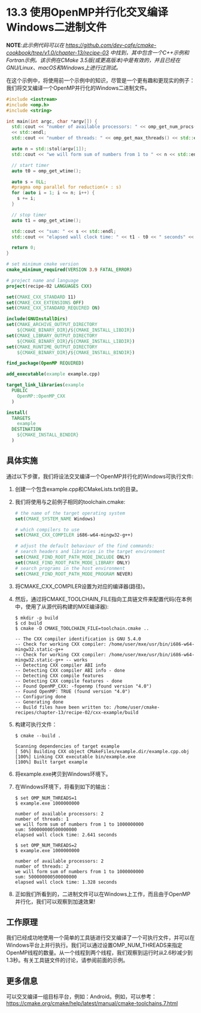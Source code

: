 # 13.3 使用OpenMP并行化交叉编译Windows二进制文件

**NOTE**:*此示例代码可以在 https://github.com/dev-cafe/cmake-cookbook/tree/v1.0/chapter-13/recipe-03 中找到，其中包含一个C++示例和Fortran示例。该示例在CMake 3.5版(或更高版本)中是有效的，并且已经在GNU/Linux、macOS和Windows上进行过测试。*

在这个示例中，将使用前一个示例中的知识，尽管是一个更有趣和更现实的例子：我们将交叉编译一个OpenMP并行化的Windows二进制文件。

```c++
#include <iostream>
#include <omp.h>
#include <string>

int main(int argc, char *argv[]) {
  std::cout << "number of available processors: " << omp_get_num_procs()
  << std::endl;
  std::cout << "number of threads: " << omp_get_max_threads() << std::endl;

  auto n = std::stol(argv[1]);
  std::cout << "we will form sum of numbers from 1 to " << n << std::endl;

  // start timer
  auto t0 = omp_get_wtime();

  auto s = 0LL;
  #pragma omp parallel for reduction(+ : s)
  for (auto i = 1; i <= n; i++) {
  	s += i;
  }

  // stop timer
  auto t1 = omp_get_wtime();

  std::cout << "sum: " << s << std::endl;
  std::cout << "elapsed wall clock time: " << t1 - t0 << " seconds" << std::endl;

  return 0;
}
```

```cmake
# set minimum cmake version
cmake_minimum_required(VERSION 3.9 FATAL_ERROR)

# project name and language
project(recipe-02 LANGUAGES CXX)

set(CMAKE_CXX_STANDARD 11)
set(CMAKE_CXX_EXTENSIONS OFF)
set(CMAKE_CXX_STANDARD_REQUIRED ON)

include(GNUInstallDirs)
set(CMAKE_ARCHIVE_OUTPUT_DIRECTORY
	${CMAKE_BINARY_DIR}/${CMAKE_INSTALL_LIBDIR})
set(CMAKE_LIBRARY_OUTPUT_DIRECTORY
	${CMAKE_BINARY_DIR}/${CMAKE_INSTALL_LIBDIR})
set(CMAKE_RUNTIME_OUTPUT_DIRECTORY
	${CMAKE_BINARY_DIR}/${CMAKE_INSTALL_BINDIR})

find_package(OpenMP REQUIRED)

add_executable(example example.cpp)

target_link_libraries(example
  PUBLIC
  	OpenMP::OpenMP_CXX
  )

install(
  TARGETS
  	example
  DESTINATION
  	${CMAKE_INSTALL_BINDIR}
  )
```

## 具体实施

通过以下步骤，我们将设法交叉编译一个OpenMP并行化的Windows可执行文件:

1. 创建一个包含example.cpp和CMakeLists.txt的目录。

2. 我们将使用与之前例子相同的toolchain.cmake:

   ```cmake
   # the name of the target operating system
   set(CMAKE_SYSTEM_NAME Windows)
   
   # which compilers to use
   set(CMAKE_CXX_COMPILER i686-w64-mingw32-g++)
   
   # adjust the default behaviour of the find commands:
   # search headers and libraries in the target environment
   set(CMAKE_FIND_ROOT_PATH_MODE_INCLUDE ONLY)
   set(CMAKE_FIND_ROOT_PATH_MODE_LIBRARY ONLY)
   # search programs in the host environment
   set(CMAKE_FIND_ROOT_PATH_MODE_PROGRAM NEVER)
   ```

3. 将CMAKE_CXX_COMPILER设置为对应的编译器(路径)。

4. 然后，通过将CMAKE_TOOLCHAIN_FILE指向工具链文件来配置代码(在本例中，使用了从源代码构建的MXE编译器):

   ```shell
   $ mkdir -p build
   $ cd build
   $ cmake -D CMAKE_TOOLCHAIN_FILE=toolchain.cmake ..
   
   -- The CXX compiler identification is GNU 5.4.0
   -- Check for working CXX compiler: /home/user/mxe/usr/bin/i686-w64-mingw32.static-g++
   -- Check for working CXX compiler: /home/user/mxe/usr/bin/i686-w64-mingw32.static-g++ -- works
   -- Detecting CXX compiler ABI info
   -- Detecting CXX compiler ABI info - done
   -- Detecting CXX compile features
   -- Detecting CXX compile features - done
   -- Found OpenMP_CXX: -fopenmp (found version "4.0")
   -- Found OpenMP: TRUE (found version "4.0")
   -- Configuring done
   -- Generating done
   -- Build files have been written to: /home/user/cmake-recipes/chapter-13/recipe-02/cxx-example/build
   ```

5. 构建可执行文件：

   ```shell
   $ cmake --build .
   
   Scanning dependencies of target example
   [ 50%] Building CXX object CMakeFiles/example.dir/example.cpp.obj
   [100%] Linking CXX executable bin/example.exe
   [100%] Built target example
   ```

6. 将example.exe拷贝到Windows环境下。

7. 在Windows环境下，将看到如下的输出：

   ```shell
   $ set OMP_NUM_THREADS=1
   $ example.exe 1000000000
   
   number of available processors: 2
   number of threads: 1
   we will form sum of numbers from 1 to 1000000000
   sum: 500000000500000000
   elapsed wall clock time: 2.641 seconds
   
   $ set OMP_NUM_THREADS=2
   $ example.exe 1000000000
   
   number of available processors: 2
   number of threads: 2
   we will form sum of numbers from 1 to 1000000000
   sum: 500000000500000000
   elapsed wall clock time: 1.328 seconds
   ```

8. 正如我们所看到的，二进制文件可以在Windows上工作，而且由于OpenMP并行化，我们可以观察到加速效果!

## 工作原理

我们已经成功地使用一个简单的工具链进行交叉编译了一个可执行文件，并可以在Windows平台上并行执行。我们可以通过设置OMP_NUM_THREADS来指定OpenMP线程的数量。从一个线程到两个线程，我们观察到运行时从2.6秒减少到1.3秒。有关工具链文件的讨论，请参阅前面的示例。

## 更多信息

可以交叉编译一组目标平台，例如：Android。例如，可以参考：https://cmake.org/cmake/help/latest/manual/cmake-toolchains.7.html